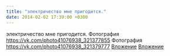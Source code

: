 ```yaml
---
title: "электричество мне пригодится."
date: 2014-02-02 17:39:00 +0300
---
```


электричество мне пригодится.
Фотография
<a class="vk-attach" href="https://vk.com/photo41076938_321377855">https://vk.com/photo41076938_321377855</a>
Фотография
<a class="vk-attach" href="https://vk.com/photo41076938_321379777">https://vk.com/photo41076938_321379777</a>
<a class="vk-attach" href="https://vk.com/photo41076938_321377855">Вложение</a>
<a class="vk-attach" href="https://vk.com/photo41076938_321379777">Вложение</a>
